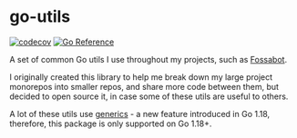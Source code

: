 # go-utils

[![codecov](https://codecov.io/gh/aidenwallis/go-utils/branch/main/graph/badge.svg?token=AT2T41NQ7K)](https://codecov.io/gh/aidenwallis/go-utils) [![Go Reference](https://pkg.go.dev/badge/github.com/aidenwallis/go-utils.svg)](https://pkg.go.dev/github.com/aidenwallis/go-ratelimiting)

A set of common Go utils I use throughout my projects, such as [Fossabot](https://fossabot.com).

I originally created this library to help me break down my large project monorepos into smaller repos, and share more code between them, but decided to open source it, in case some of these utils are useful to others.

A lot of these utils use [generics](https://go.dev/doc/tutorial/generics) - a new feature introduced in Go 1.18, therefore, this package is only supported on Go 1.18+.
